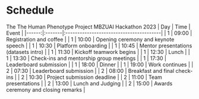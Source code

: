# Schedule

The The Human Phenotype Project MBZUAI Hackathon 2023
|   Day | Time   | Event                                   |
|------:|:-------|:----------------------------------------|
|     1 | 09:00  | Registration and coffee                 |
|     1 | 10:00  | Opening ceremony and keynote speech     |
|     1 | 10:30  | Platform onboarding                     |
|     1 | 10:45  | Mentor presentations (datasets intro)   |
|     1 | 11:30  | Kickoff teamwork begins                 |
|     1 | 12:30  | Lunch                                   |
|     1 | 13:30  | Check-ins and mentorship group meetings |
|     1 | 17:30  | Leaderboard submission                  |
|     1 | 18:00  | Dinner                                  |
|     1 | 19:00  | Work continues                          |
|     2 | 07:30  | Leaderboard submission                  |
|     2 | 08:00  | Breakfast and final check-ins           |
|     2 | 10:30  | Project submission deadline             |
|     2 | 11:00  | Team presentations                      |
|     2 | 13:00  | Lunch and Judging                       |
|     2 | 15:00  | Awards ceremony and closing remarks     |